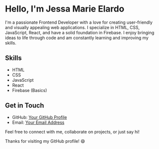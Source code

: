 # Hello, I'm Jessa Marie Elardo

I'm a passionate Frontend Developer with a love for creating user-friendly and visually appealing web applications. I specialize in HTML, CSS, JavaScript, React, and have a solid foundation in Firebase. I enjoy bringing ideas to life through code and am constantly learning and improving my skills.

## Skills

- HTML
- CSS
- JavaScript
- React
- Firebase (Basics)

## Get in Touch

- GitHub: [Your GitHub Profile](https://github.com/sayjess)
- Email: [Your Email Address](mailto:jessjelardo@gmail.com)

Feel free to connect with me, collaborate on projects, or just say hi!

Thanks for visiting my GitHub profile! 😄
